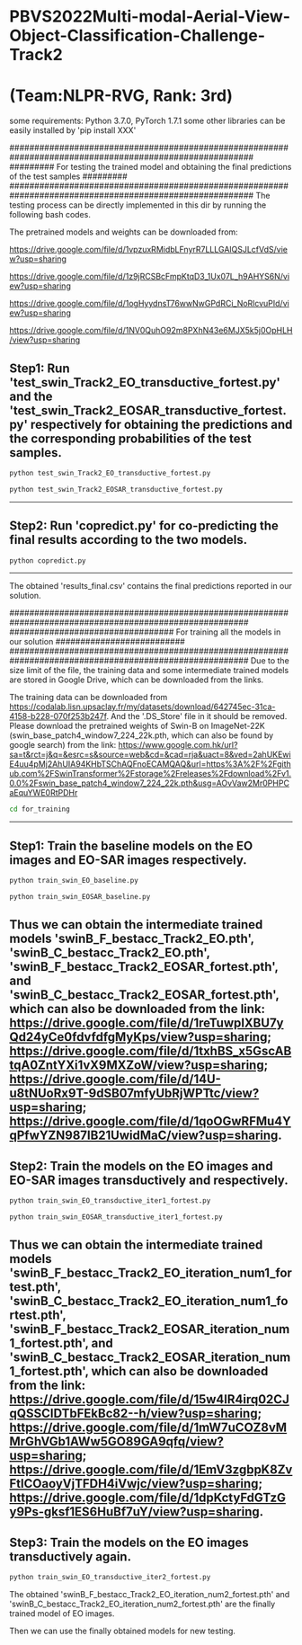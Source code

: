 # PBVS2022Multi-modal-Aerial-View-Object-Classification-Challenge-Track2
# (Team:NLPR-RVG, Rank: 3rd)
some requirements: Python 3.7.0, PyTorch 1.7.1
some other libraries can be easily installed by 'pip install XXX'


#########################################################################################################
######### For testing the trained model and obtaining the final predictions of the test samples #########
#########################################################################################################
The testing process can be directly implemented in this dir by running the following bash codes.

The pretrained models and weights can be downloaded from:

https://drive.google.com/file/d/1vpzuxRMidbLFnyrR7LLLGAlQSJLcfVdS/view?usp=sharing

https://drive.google.com/file/d/1z9jRCSBcFmpKtqD3_1Ux07L_h9AHYS6N/view?usp=sharing

https://drive.google.com/file/d/1ogHyydnsT76wwNwGPdRCi_NoRlcvuPId/view?usp=sharing

https://drive.google.com/file/d/1NV0QuhO92m8PXhN43e6MJX5k5j0OpHLH/view?usp=sharing

 
Step1: Run 'test_swin_Track2_EO_transductive_fortest.py' and the 'test_swin_Track2_EOSAR_transductive_fortest.py' respectively for obtaining the predictions and the corresponding probabilities of the test samples.
-------------------------------------------------------------------------------
```bash
python test_swin_Track2_EO_transductive_fortest.py
```
```bash
python test_swin_Track2_EOSAR_transductive_fortest.py
```
--------------------------------------------------------------------------------
Step2: Run 'copredict.py' for co-predicting the final results according to the two models.
--------------------------------------------------------------------------------
```bash
python copredict.py
```
--------------------------------------------------------------------------------
The obtained 'results_final.csv' contains the final predictions reported in our solution.


########################################################################################################
################################# For training all the models in our solution ##########################
########################################################################################################
Due to the size limit of the file, the training data and some intermediate trained models are stored in Google Drive, which can be downloaded from the links.

The training data can be downloaded from https://codalab.lisn.upsaclay.fr/my/datasets/download/642745ec-31ca-4158-b228-070f253b247f. And the '.DS_Store' file in it should be removed. 
Please download the pretrained weights of Swin-B on ImageNet-22K (swin_base_patch4_window7_224_22k.pth, which can also be found by google search) from the link: https://www.google.com.hk/url?sa=t&rct=j&q=&esrc=s&source=web&cd=&cad=rja&uact=8&ved=2ahUKEwiE4uu4pMj2AhUIA94KHbTSChAQFnoECAMQAQ&url=https%3A%2F%2Fgithub.com%2FSwinTransformer%2Fstorage%2Freleases%2Fdownload%2Fv1.0.0%2Fswin_base_patch4_window7_224_22k.pth&usg=AOvVaw2Mr0PHPCaEquYWE0RtPDHr

```bash
cd for_training 
```
--------------------------------------------------------------------------------
Step1: Train the baseline models on the EO images and EO-SAR images respectively.
--------------------------------------------------------------------------------
```bash
python train_swin_EO_baseline.py
```
```bash
python train_swin_EOSAR_baseline.py
```
Thus we can obtain the intermediate trained models 'swinB_F_bestacc_Track2_EO.pth', 'swinB_C_bestacc_Track2_EO.pth', 'swinB_F_bestacc_Track2_EOSAR_fortest.pth', and 'swinB_C_bestacc_Track2_EOSAR_fortest.pth', which can also be downloaded from the link: https://drive.google.com/file/d/1reTuwpIXBU7yQd24yCe0fdvfdfgMyKps/view?usp=sharing; https://drive.google.com/file/d/1txhBS_x5GscABtqA0ZntYXi1vX9MXZoW/view?usp=sharing; https://drive.google.com/file/d/14U-u8tNUoRx9T-9dSB07mfyUbRjWPTtc/view?usp=sharing; https://drive.google.com/file/d/1qoOGwRFMu4YqPfwYZN987IB21UwidMaC/view?usp=sharing.
--------------------------------------------------------------------------------
Step2: Train the models on the EO images and EO-SAR images transductively and respectively.
--------------------------------------------------------------------------------
```bash
python train_swin_EO_transductive_iter1_fortest.py
```
```bash
python train_swin_EOSAR_transductive_iter1_fortest.py
```
Thus we can obtain the intermediate trained models 'swinB_F_bestacc_Track2_EO_iteration_num1_fortest.pth', 'swinB_C_bestacc_Track2_EO_iteration_num1_fortest.pth', 'swinB_F_bestacc_Track2_EOSAR_iteration_num1_fortest.pth', and 'swinB_C_bestacc_Track2_EOSAR_iteration_num1_fortest.pth', which can also be downloaded from the link: https://drive.google.com/file/d/15w4lR4irq02CJqQSSCIDTbFEkBc82--h/view?usp=sharing; https://drive.google.com/file/d/1mW7uCOZ8vMMrGhVGb1AWw5GO89GA9qfq/view?usp=sharing; https://drive.google.com/file/d/1EmV3zgbpK8ZvFtlCOaoyVjTFDH4iVwjc/view?usp=sharing; https://drive.google.com/file/d/1dpKctyFdGTzGy9Ps-gksf1ES6HuBf7uY/view?usp=sharing.
--------------------------------------------------------------------------------
Step3: Train the models on the EO images transductively again.
--------------------------------------------------------------------------------
```bash
python train_swin_EO_transductive_iter2_fortest.py
```
The obtained 'swinB_F_bestacc_Track2_EO_iteration_num2_fortest.pth' and 'swinB_C_bestacc_Track2_EO_iteration_num2_fortest.pth' are the finally trained model of EO images.

Then we can use the finally obtained models for new testing.





